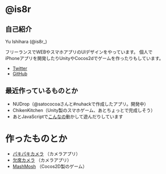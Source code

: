 # @is8r

## 自己紹介

Yu Ishihara (@is8r_)

フリーランスでWEBやスマホアプリのUIデザインをやっています。
個人でiPhoneアプリを開発したりUnityやCocos2dでゲームを作ったりもしています。

*  [Twitter](https://twitter.com/is8r_)
*  [GitHub](https://github.com/is8r)


## 最近作っているものとか

*  NUDrop（@satococoaさんと#nuhackで作成したアプリ。開発中）
*  ChikenKitchen（Unity製のスマホゲーム、あとちょっとで完成しそう）
*  あとJavaScriptで[こんなの](http://12px.com/sketch/willothewisp/public/index.html)動かして遊んだりしています

# 作ったものとか

*  [パキパキカメラ](http://pakipaki.12px.com/) （カメラアプリ）
*  [欠席カメラ](http://kesseki.harahara.org/) （カメラアプリ）
*  [MashMosh](http://mashmosh.12px.com/) （Cocos2D製のゲーム）


